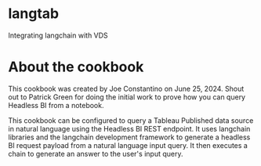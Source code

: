 # langtab
Integrating langchain with VDS

# About the cookbook
This cookbook was created by Joe Constantino on June 25, 2024. Shout out to Patrick Green for doing the initial work to prove how you can query Headless BI from a notebook.

This cookbook can be configured to query a Tableau Published data source in natural language using the Headless BI REST endpoint. It uses langchain libraries and the langchain development framework to generate a headless BI request payload from a natural language input query. It then executes a chain to generate an answer to the user's input query.
